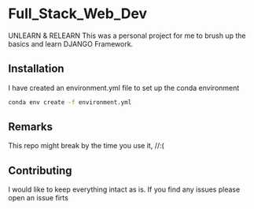 # Full_Stack_Web_Dev

UNLEARN &amp; RELEARN
This was a personal project for me to brush up the basics and learn DJANGO Framework.

## Installation

I have created an environment.yml file to set up the conda environment

```bash
conda env create -f environment.yml
```

## Remarks

This repo might break by the time you use it, //:(

## Contributing
I would like to keep everything intact as is. If you find any issues please open an issue firts
